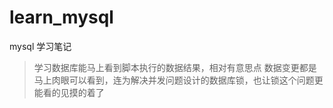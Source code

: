 # learn_mysql
mysql 学习笔记

> 学习数据库能马上看到脚本执行的数据结果，相对有意思点
> 数据变更都是马上肉眼可以看到，连为解决并发问题设计的数据库锁，也让锁这个问题更能看的见摸的着了

